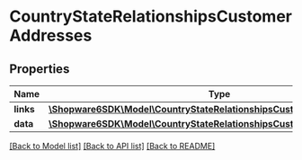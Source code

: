 # CountryStateRelationshipsCustomerAddresses

## Properties
Name | Type | Description | Notes
------------ | ------------- | ------------- | -------------
**links** | [**\Shopware6SDK\Model\CountryStateRelationshipsCustomerAddressesLinks**](CountryStateRelationshipsCustomerAddressesLinks.md) |  | [optional] 
**data** | [**\Shopware6SDK\Model\CountryStateRelationshipsCustomerAddressesData[]**](CountryStateRelationshipsCustomerAddressesData.md) |  | [optional] 

[[Back to Model list]](../../README.md#documentation-for-models) [[Back to API list]](../../README.md#documentation-for-api-endpoints) [[Back to README]](../../README.md)

